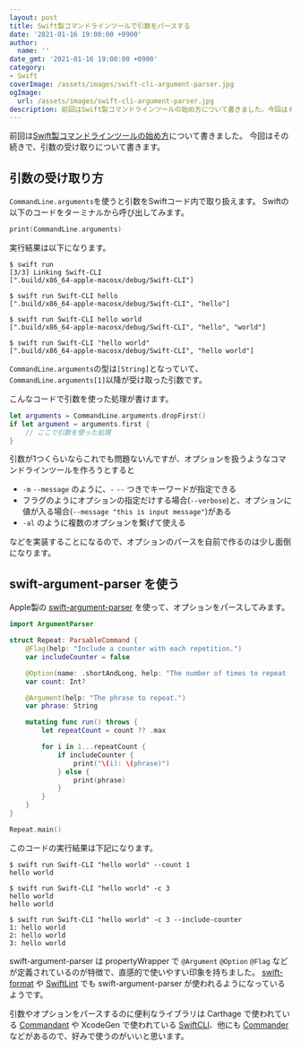 ```yaml
---
layout: post
title: Swift製コマンドラインツールで引数をパースする
date: '2021-01-16 19:00:00 +0900'
author:
  name: ''
date_gmt: '2021-01-16 19:00:00 +0900'
category:
- Swift
coverImage: /assets/images/swift-cli-argument-parser.jpg
ogImage:
  url: /assets/images/swift-cli-argument-parser.jpg
description: 前回はSwift製コマンドラインツールの始め方について書きました。今回はその続きで、引数の受け取りについて書きます。
---
```

前回は[Swift製コマンドラインツールの始め方](./swift-cli-start)について書きました。
今回はその続きで、引数の受け取りについて書きます。

## 引数の受け取り方
`CommandLine.arguments`を使うと引数をSwiftコード内で取り扱えます。
Swiftの以下のコードをターミナルから呼び出してみます。
```swift
print(CommandLine.arguments)
```
実行結果は以下になります。
```shell
$ swift run
[3/3] Linking Swift-CLI
[".build/x86_64-apple-macosx/debug/Swift-CLI"]
```
```shell
$ swift run Swift-CLI hello
[".build/x86_64-apple-macosx/debug/Swift-CLI", "hello"]
```
```shell
$ swift run Swift-CLI hello world
[".build/x86_64-apple-macosx/debug/Swift-CLI", "hello", "world"]
```
```shell
$ swift run Swift-CLI "hello world"
[".build/x86_64-apple-macosx/debug/Swift-CLI", "hello world"]
```
`CommandLine.arguments`の型は`[String]`となっていて、`CommandLine.arguments[1]`以降が受け取った引数です。

こんなコードで引数を使った処理が書けます。
```swift
let arguments = CommandLine.arguments.dropFirst()
if let argument = arguments.first {
    // ここで引数を使った処理
}
```
引数が1つくらいならこれでも問題ないんですが、オプションを扱うようなコマンドラインツールを作ろうとすると

- `-m` `--message` のように、`-` `--` つきでキーワードが指定できる
- フラグのようにオプションの指定だけする場合(`--verbose`)と、オプションに値が入る場合(`--message "this is input message"`)がある
- `-al` のように複数のオプションを繋げて使える

などを実装することになるので、オプションのパースを自前で作るのは少し面倒になります。

## swift-argument-parser を使う
Apple製の [swift-argument-parser](https://github.com/apple/swift-argument-parser) を使って、オプションをパースしてみます。

```swift
import ArgumentParser

struct Repeat: ParsableCommand {
    @Flag(help: "Include a counter with each repetition.")
    var includeCounter = false

    @Option(name: .shortAndLong, help: "The number of times to repeat 'phrase'.")
    var count: Int?

    @Argument(help: "The phrase to repeat.")
    var phrase: String

    mutating func run() throws {
        let repeatCount = count ?? .max

        for i in 1...repeatCount {
            if includeCounter {
                print("\(i): \(phrase)")
            } else {
                print(phrase)
            }
        }
    }
}

Repeat.main()
```

このコードの実行結果は下記になります。

```shell
$ swift run Swift-CLI "hello world" --count 1
hello world
```

```shell
$ swift run Swift-CLI "hello world" -c 3
hello world
hello world
```

```shell
$ swift run Swift-CLI "hello world" -c 3 --include-counter
1: hello world
2: hello world
3: hello world
```

swift-argument-parser は propertyWrapper で `@Argument` `@Option` `@Flag` などが定義されているのが特徴で、直感的で使いやすい印象を持ちました。
[swift-format](https://github.com/apple/swift-format/pull/154) や [SwiftLint](https://github.com/realm/SwiftLint/commit/fa5550866802dbeddab6f6df1cb9998dd609ed0a) でも swift-argument-parser が使われるようになっているようです。

引数やオプションをパースするのに便利なライブラリは Carthage で使われている [Commandant](https://github.com/Carthage/Commandant) や XcodeGen で使われている [SwiftCLI](https://github.com/jakeheis/SwiftCLI)、他にも [Commander](https://github.com/kylef/Commander) などがあるので、好みで使うのがいいと思います。

